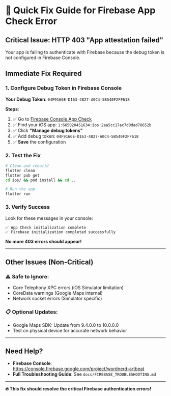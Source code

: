 # 🚨 Quick Fix Guide for Firebase App Check Error

## **Critical Issue**: HTTP 403 "App attestation failed"

Your app is failing to authenticate with Firebase because the debug token is not configured in Firebase Console.

## **Immediate Fix Required**

### 1. **Configure Debug Token in Firebase Console**

**Your Debug Token**: `04F9166E-D163-4827-A0C4-5B540F2FF618`

**Steps**:
1. ✅ Go to [Firebase Console App Check](https://console.firebase.google.com/project/wordnerd-artbeat/settings/appcheck)
2. ✅ Find your iOS app: `1:665020451634:ios:2aa5cc17ac7d0dad78652b`
3. ✅ Click **"Manage debug tokens"**
4. ✅ Add debug token: `04F9166E-D163-4827-A0C4-5B540F2FF618`
5. ✅ **Save** the configuration

### 2. **Test the Fix**

```bash
# Clean and rebuild
flutter clean
flutter pub get
cd ios/ && pod install && cd ..

# Run the app
flutter run
```

### 3. **Verify Success**

Look for these messages in your console:
```
✅ App Check initialization complete
✅ Firebase initialization completed successfully
```

**No more 403 errors should appear!**

---

## **Other Issues (Non-Critical)**

### ⚠️ **Safe to Ignore**:
- Core Telephony XPC errors (iOS Simulator limitation)
- CoreData warnings (Google Maps internal)
- Network socket errors (Simulator specific)

### 📋 **Optional Updates**:
- Google Maps SDK: Update from 9.4.0.0 to 10.0.0.0
- Test on physical device for accurate network behavior

---

## **Need Help?**

- **Firebase Console**: https://console.firebase.google.com/project/wordnerd-artbeat
- **Full Troubleshooting Guide**: See `docs/FIREBASE_TROUBLESHOOTING.md`

---

**🔥 This fix should resolve the critical Firebase authentication errors!**